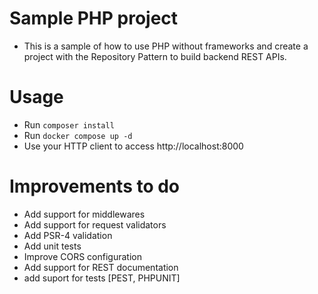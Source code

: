 # Sample PHP project

- This is a sample of how to use PHP without frameworks and create a project with the Repository Pattern to build backend REST APIs.

# Usage

- Run `composer install`
- Run `docker compose up -d`
- Use your HTTP client to access http://localhost:8000

# Improvements to do

- Add support for middlewares
- Add support for request validators
- Add PSR-4 validation
- Add unit tests
- Improve CORS configuration
- Add support for REST documentation
- add suport for tests [PEST, PHPUNIT]
